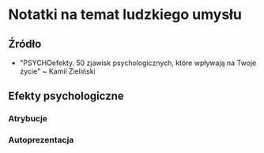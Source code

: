 # Notatki na temat ludzkiego umysłu

## Źródło
- "PSYCHOefekty. 50 zjawisk psychologicznych, które wpływają na Twoje życie" ~ Kamil Zieliński

## Efekty psychologiczne

### Atrybucje

### Autoprezentacja
